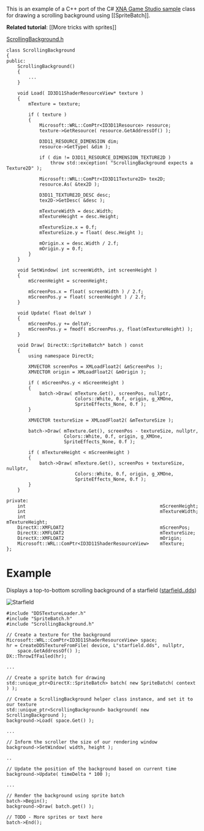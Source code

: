 This is an example of a C++ port of the C# [XNA Game Studio sample](https://msdn.microsoft.com/en-us/library/bb203868.aspx) class for drawing a scrolling background using [[SpriteBatch]].

**Related tutorial**: [[More tricks with sprites]]

[ScrollingBackground.h](https://github.com/Microsoft/DirectXTK/wiki/ScrollingBackground.h)

    class ScrollingBackground
    {
    public:
        ScrollingBackground()
        {
            ...
        }

        void Load( ID3D11ShaderResourceView* texture )
        {
            mTexture = texture;

            if ( texture )
            {
                Microsoft::WRL::ComPtr<ID3D11Resource> resource;
                texture->GetResource( resource.GetAddressOf() );

                D3D11_RESOURCE_DIMENSION dim;
                resource->GetType( &dim );

                if ( dim != D3D11_RESOURCE_DIMENSION_TEXTURE2D )
                    throw std::exception( "ScrollingBackground expects a Texture2D" );

                Microsoft::WRL::ComPtr<ID3D11Texture2D> tex2D;
                resource.As( &tex2D );

                D3D11_TEXTURE2D_DESC desc;
                tex2D->GetDesc( &desc );

                mTextureWidth = desc.Width;
                mTextureHeight = desc.Height;

                mTextureSize.x = 0.f;
                mTextureSize.y = float( desc.Height );

                mOrigin.x = desc.Width / 2.f;
                mOrigin.y = 0.f;
            }
        }

        void SetWindow( int screenWidth, int screenHeight )
        {
            mScreenHeight = screenHeight;

            mScreenPos.x = float( screenWidth ) / 2.f;
            mScreenPos.y = float( screenHeight ) / 2.f;
        }

        void Update( float deltaY )
        {
            mScreenPos.y += deltaY;
            mScreenPos.y = fmodf( mScreenPos.y, float(mTextureHeight) );
        }

        void Draw( DirectX::SpriteBatch* batch ) const
        {
            using namespace DirectX;

            XMVECTOR screenPos = XMLoadFloat2( &mScreenPos );
            XMVECTOR origin = XMLoadFloat2( &mOrigin );

            if ( mScreenPos.y < mScreenHeight )
            {
                batch->Draw( mTexture.Get(), screenPos, nullptr,
                             Colors::White, 0.f, origin, g_XMOne,
                             SpriteEffects_None, 0.f );
            }

            XMVECTOR textureSize = XMLoadFloat2( &mTextureSize );

            batch->Draw( mTexture.Get(), screenPos - textureSize, nullptr,
                         Colors::White, 0.f, origin, g_XMOne,
                         SpriteEffects_None, 0.f );

            if ( mTextureHeight < mScreenHeight )
            {
                batch->Draw( mTexture.Get(), screenPos + textureSize, nullptr,
                             Colors::White, 0.f, origin, g_XMOne,
                             SpriteEffects_None, 0.f );
            }
        }

    private:
        int                                                 mScreenHeight;
        int                                                 mTextureWidth;
        int                                                 mTextureHeight;
        DirectX::XMFLOAT2                                   mScreenPos;
        DirectX::XMFLOAT2                                   mTextureSize;
        DirectX::XMFLOAT2                                   mOrigin;
        Microsoft::WRL::ComPtr<ID3D11ShaderResourceView>    mTexture;
    };

# Example

Displays a top-to-bottom scrolling background of a starfield ([starfield..dds](https://github.com/Microsoft/DirectXTK/wiki/starfield..dds))

![Starfield](https://github.com/Microsoft/DirectXTK/wiki/images/starfield.png)

    #include "DDSTextureLoader.h"
    #include "SpriteBatch.h"
    #include "ScrollingBackground.h"

    // Create a texture for the background
    Microsoft::WRL::ComPtr<ID3D11ShaderResourceView> space;
    hr = CreateDDSTextureFromFile( device, L"starfield.dds", nullptr,
        space.GetAddressOf() );
    DX::ThrowIfFailed(hr);

    ...

    // Create a sprite batch for drawing
    std::unique_ptr<DirectX::SpriteBatch> batch( new SpriteBatch( context ) );

    // Create a ScrollingBackground helper class instance, and set it to our texture
    std::unique_ptr<ScrollingBackground> background( new ScrollingBackground );
    background->Load( space.Get() );

    ...

    // Inform the scroller the size of our rendering window
    background->SetWindow( width, height );

    ..

    // Update the position of the background based on current time
    background->Update( timeDelta * 100 );

    ...

    // Render the background using sprite batch
    batch->Begin();
    background->Draw( batch.get() );

    // TODO - More sprites or text here
    batch->End();

